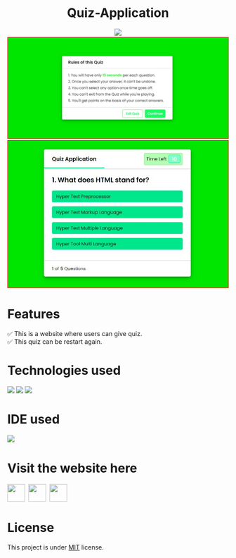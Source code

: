 <h1 align="center">Quiz-Application</h1>

<div align="center">
<img width="600" src="https://github.com/ValentineFernandes/ValentineFernandes/blob/main/Portfolio/img5.jpg" /> 
<img width="600" src="https://github.com/ValentineFernandes/ValentineFernandes/blob/main/Portfolio/quiz.jpg" />
<img width="600" src="https://github.com/ValentineFernandes/ValentineFernandes/blob/main/Portfolio/quiz1.jpg" />
</div>

# Features
✅ This is a website where users can give quiz. <br>
✅ This quiz can be restart again.

# Technologies used
<img src="https://img.shields.io/badge/HTML5-FF3300?style=for-the-badge&logo=html5&logoColor=white">
<img src="https://img.shields.io/badge/CSS3-0066FF?style=for-the-badge&logo=css3&logoColor=white">
<img src="https://img.shields.io/badge/JavaScript-FFF600?style=for-the-badge&logo=javascript&logoColor=white">

# IDE used
<img src="https://img.shields.io/badge/Visual_Studio_Code-0078D4?style=for-the-badge&logo=visual%20studio%20code&logoColor=white">

# Visit the website here
<a href="https://valentinefernandes.github.io/Quiz-Application/">
<img width="40" height="40" src="https://github.com/ValentineFernandes/ValentineFernandes/blob/main/Portfolio/github.png"></a>
&nbsp;<a href="https://quizapplsite.netlify.app"><img width="40" height="40" src="https://github.com/ValentineFernandes/ValentineFernandes/blob/main/Portfolio/netlify.jpg"></a>
&nbsp;<a href="https://quiz-application-pearl.vercel.app/"><img width="40" height="40" src="https://github.com/ValentineFernandes/ValentineFernandes/blob/main/Portfolio/vercel.png"></a>

# License
This project is under <a href="https://github.com/ValentineFernandes/Quiz-Application/blob/main/LICENSE">MIT</a> license.
